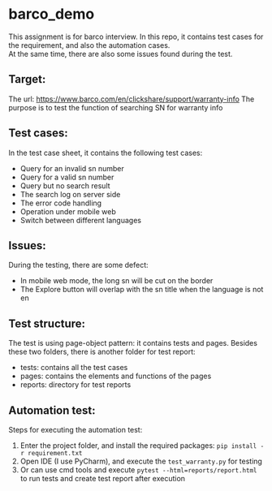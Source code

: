 # barco_demo
 This assignment is for barco interview. In this repo, it contains test cases for the requirement, and also the automation cases.  
 At the same time, there are also some issues found during the test. 
 
## Target:  
The url: https://www.barco.com/en/clickshare/support/warranty-info
The purpose is to test the function of searching SN for warranty info  
 
## Test cases:  
In the test case sheet, it contains the following test cases:   
- Query for an invalid sn number  
- Query for a valid sn number  
- Query but no search result
- The search log on server side  
- The error code handling  
- Operation under mobile web
- Switch between different languages  
 
## Issues:  
During the testing, there are some defect:
- In mobile web mode, the long sn will be cut on the border  
- The Explore button will overlap with the sn title when the language is not en  
 
## Test structure:
The test is using page-object pattern: it contains tests and pages. Besides these two folders, there is another folder for test report:  
- tests: contains all the test cases  
- pages: contains the elements and functions of the pages  
- reports: directory for test reports

## Automation test:  
Steps for executing the automation test:  
1. Enter the project folder, and install the required packages: `pip install -r requirement.txt`  
2. Open IDE (I use PyCharm), and execute the `test_warranty.py` for testing  
3. Or can use cmd tools and execute `pytest --html=reports/report.html` to run tests and create test report after execution  

